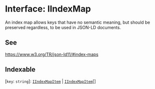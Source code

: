 # Interface: IIndexMap

An index map allows keys that have no semantic meaning, but should be preserved regardless,
to be used in JSON-LD documents.

## See

https://www.w3.org/TR/json-ld11/#index-maps

## Indexable

 \[`key`: `string`\]: [`IIndexMapItem`](../type-aliases/IIndexMapItem.md) \| [`IIndexMapItem`](../type-aliases/IIndexMapItem.md)[]

